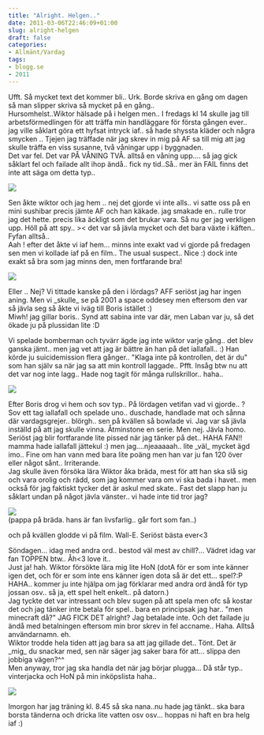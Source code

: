 ```yaml
---
title: "Alright. Helgen.."
date: 2011-03-06T22:46:09+01:00
slug: alright-helgen
draft: false
categories:
- Allmänt/Vardag
tags:
- blogg.se
- 2011
---
```

Ufft. Så mycket text det kommer bli.. Urk. Borde skriva en gång om dagen så man slipper skriva så mycket på en gång..  
Hursomhelst..Wiktor hälsade på i helgen men.. I fredags kl 14 skulle jag till arbetsförmedlingen för att träffa min handläggare för första gången ever.. jag ville såklart göra ett hyfsat intryck iaf.. så hade shyssta kläder och några smycken .. Tjejen jag träffade när jag skrev in mig på AF sa till mig att jag skulle träffa en viss susanne, två våningar upp i byggnaden.  
Det var fel. Det var PÅ VÅNING TVÅ. alltså en våning upp.... så jag gick såklart fel och failade allt ihop ändå.. fick ny tid..Så.. mer än FAIL finns det inte att säga om detta typ..  
  
![](/assets/images/blogg.se/af_136251392.gif)  
  
Sen åkte wiktor och jag hem .. nej det gjorde vi inte alls.. vi satte oss på en mini sushibar precis jämte AF och han käkade. jag smakade en.. rulle tror jag det hette. precis lika äckligt som det brukar vara. Så nu ger jag verkligen upp. Höll på att spy.. >< det var så jävla mycket och det bara växte i käften.. Fyfan alltså..  
Aah ! efter det åkte vi iaf hem... minns inte exakt vad vi gjorde på fredagen sen men vi kollade iaf på en film.. The usual suspect.. Nice :) dock inte exakt så bra som jag minns den, men fortfarande bra!  
  
![](/assets/images/blogg.se/the_usual_suspects_136252091.jpg)  
  
Eller .. Nej? Vi tittade kanske på den i lördags? AFF seriöst jag har ingen aning. Men vi \_skulle\_ se på 2001 a space oddesey men eftersom den var så jävla seg så åkte vi iväg till Boris istället :)  
Miwh! jag gillar boris.. Synd att sabina inte var där, men Laban var ju, så det ökade ju på plussidan lite :D  
  
Vi spelade bomberman och tyvärr ägde jag inte wiktor varje gång.. det blev ganska jämt.. men jag vet att jag är bättre än han på det iallafall.. :) Han körde ju suicidemission flera gånger.. "Klaga inte på kontrollen, det är du" som han själv sa när jag sa att min kontroll laggade.. Pfft. Insåg btw nu att det var nog inte lagg.. Hade nog tagit för många rullskrillor.. haha..  
  

![](/assets/images/blogg.se/super_bomberman_136253069.gif)

  
Efter Boris drog vi hem och sov typ.. På lördagen vetifan vad vi gjorde.. ? Sov ett tag iallafall och spelade uno.. duschade, handlade mat och sånna där vardagsgrejer.. blörgh.. sen på kvällen så bowlade vi. Jag var så jävla inställd på att jag skulle vinna. Åtminstone en serie. Men nej. Jävla homo. Seriöst jag blir fortfarande lite pissed när jag tänker på det.. HAHA FAN!!  
mamma hade iallafall jättekul :) men jag....njeaaaaah.. lite \_väl\_ mycket ägd imo.. Fine om han vann med bara lite poäng men han var ju fan 120 över eller något sånt.. Irriterande.  
Jag skulle även försöka lära Wiktor åka bräda, mest för att han ska slå sig och vara orolig och rädd, som jag kommer vara om vi ska bada i havet.. men också för jag faktiskt tycker det är askul med skate.. Fast det slapp han ju såklart undan på något jävla vänster.. vi hade inte tid tror jag?  
  
![](/assets/images/blogg.se/98535_1158155568_136254021.jpg)  
(pappa på bräda. hans är fan livsfarlig.. går fort som fan..)  
  
och på kvällen glodde vi på film. Wall-E. Seriöst bästa ever<3  
  
  
Söndagen... idag med andra ord.. bestod väl mest av chill?... Vädret idag var fan TOPPEN btw.. Åh<3 love it..  
Just ja! hah. Wiktor försökte lära mig lite HoN (dotA för er som inte känner igen det, och för er som inte ens känner igen dota så är det ett... spel?:P HAHA.. kommer ju inte hjälpa om jag förklarar med andra ord ändå för typ jossan osv.. så ja, ett spel helt enkelt.. på datorn.)  
Jag tyckte det var intressant och blev sugen på att spela men ofc så kostar det och jag tänker inte betala för spel.. bara en principsak jag har.. "men minecraft då?" JAG FICK DET alright? Jag betalade inte. Och det failade ju ändå med betalningen eftersom min bror skrev in fel accname.. Haha. Alltså användarnamn. eh.  
Wiktor trodde hela tiden att jag bara sa att jag gillade det.. Tönt. Det är \_mig\_ du snackar med, sen när säger jag saker bara för att... slippa den jobbiga vägen?^^  
Men anyway, tror jag ska handla det när jag börjar plugga... Då står typ.. vinterjacka och HoN på min inköpslista haha..  
  
![](/assets/images/blogg.se/heroesofnewerthbackground-12801_136255240.jpg)  
  
Imorgon har jag träning kl. 8.45 så ska nana..nu hade jag tänkt.. ska bara borsta tänderna och dricka lite vatten osv osv... hoppas ni haft en bra helg iaf :)